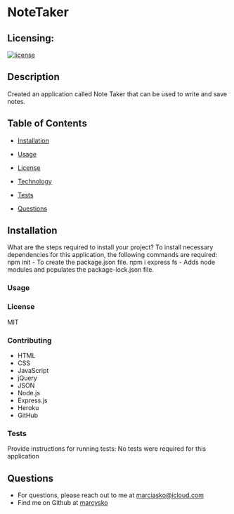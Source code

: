 # NoteTaker


## Licensing:
  [![license](https://img.shields.io/badge/license-MIT-yellow)](https://shields.io)

## Description
Created an application called Note Taker that can be used to write and save notes. 
## Table of Contents
  * [Installation](#Installation)
  * [Usage](#Usage)
  
  * [License](#License)
  
  * [Technology](#Technology)
  
  * [Tests](#Tests)
  
  * [Questions](#Questions)
## Installation
What are the steps required to install your project?
To install necessary dependencies for this application, the following commands are required:
npm init - To create the package.json file.
npm i express fs - Adds node modules and populates the package-lock.json file.
### Usage

### License
MIT
### Contributing
- HTML 
- CSS 
- JavaScript 
- jQuery 
- JSON 
- Node.js 
- Express.js 
- Heroku 
- GitHub 

### Tests
Provide instructions for running tests:
No tests were required for this application
## Questions
* For questions, please reach out to me at marciasko@icloud.com
* Find me on Github at [marcysko](http://github.com/marcysko)
